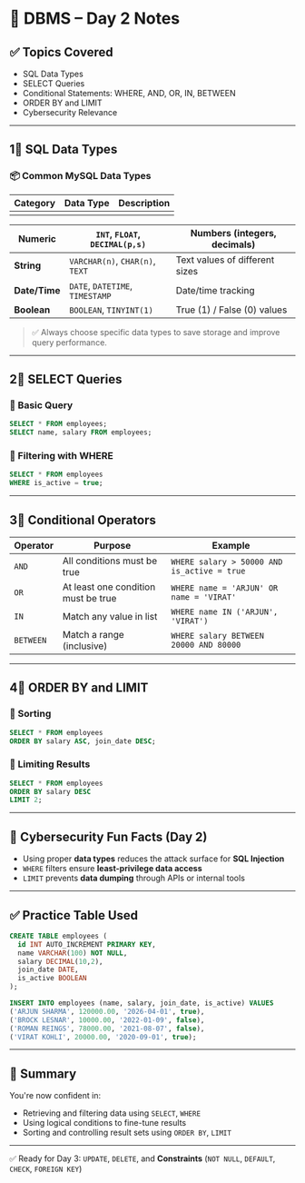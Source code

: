 # 📘 DBMS – Day 2 Notes

## ✅ Topics Covered

- SQL Data Types
- SELECT Queries
- Conditional Statements: WHERE, AND, OR, IN, BETWEEN
- ORDER BY and LIMIT
- Cybersecurity Relevance

---

## 1⃣ SQL Data Types

### 📦 Common MySQL Data Types

| Category | Data Type | Description |
| -------- | --------- | ----------- |
|          |           |             |

| **Numeric**   | `INT`, `FLOAT`, `DECIMAL(p,s)`  | Numbers (integers, decimals)   |
| ------------- | ------------------------------- | ------------------------------ |
| **String**    | `VARCHAR(n)`, `CHAR(n)`, `TEXT` | Text values of different sizes |
| **Date/Time** | `DATE`, `DATETIME`, `TIMESTAMP` | Date/time tracking             |
| **Boolean**   | `BOOLEAN`, `TINYINT(1)`         | True (1) / False (0) values    |

> ✅ Always choose specific data types to save storage and improve query performance.

---

## 2⃣ SELECT Queries

### 🔹 Basic Query

```sql
SELECT * FROM employees;
SELECT name, salary FROM employees;
```

### 🔹 Filtering with WHERE

```sql
SELECT * FROM employees
WHERE is_active = true;
```

---

## 3⃣ Conditional Operators

| Operator  | Purpose                             | Example                                     |
| --------- | ----------------------------------- | ------------------------------------------- |
| `AND`     | All conditions must be true         | `WHERE salary > 50000 AND is_active = true` |
| `OR`      | At least one condition must be true | `WHERE name = 'ARJUN' OR name = 'VIRAT'`    |
| `IN`      | Match any value in list             | `WHERE name IN ('ARJUN', 'VIRAT')`          |
| `BETWEEN` | Match a range (inclusive)           | `WHERE salary BETWEEN 20000 AND 80000`      |

---

## 4⃣ ORDER BY and LIMIT

### 🔹 Sorting

```sql
SELECT * FROM employees
ORDER BY salary ASC, join_date DESC;
```

### 🔹 Limiting Results

```sql
SELECT * FROM employees
ORDER BY salary DESC
LIMIT 2;
```

---

## 🔑 Cybersecurity Fun Facts (Day 2)

- Using proper **data types** reduces the attack surface for **SQL Injection**
- `WHERE` filters ensure **least-privilege data access**
- `LIMIT` prevents **data dumping** through APIs or internal tools

---

## ✅ Practice Table Used

```sql
CREATE TABLE employees (
  id INT AUTO_INCREMENT PRIMARY KEY,
  name VARCHAR(100) NOT NULL,
  salary DECIMAL(10,2),
  join_date DATE,
  is_active BOOLEAN
);

INSERT INTO employees (name, salary, join_date, is_active) VALUES
('ARJUN SHARMA', 120000.00, '2026-04-01', true),
('BROCK LESNAR', 10000.00, '2022-01-09', false),
('ROMAN REINGS', 78000.00, '2021-08-07', false),
('VIRAT KOHLI', 20000.00, '2020-09-01', true);
```

---

## 🧠 Summary

You're now confident in:

- Retrieving and filtering data using `SELECT`, `WHERE`
- Using logical conditions to fine-tune results
- Sorting and controlling result sets using `ORDER BY`, `LIMIT`

---

✅ Ready for Day 3: `UPDATE`, `DELETE`, and **Constraints** (`NOT NULL`, `DEFAULT`, `CHECK`, `FOREIGN KEY`)

